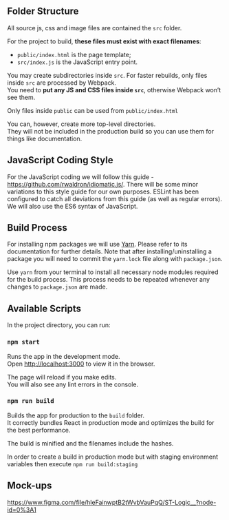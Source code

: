 
## Folder Structure
All source js, css and image files are contained the `src` folder.

For the project to build, **these files must exist with exact filenames**:

* `public/index.html` is the page template;
* `src/index.js` is the JavaScript entry point.

You may create subdirectories inside `src`. For faster rebuilds, only files inside `src` are processed by Webpack.<br>
You need to **put any JS and CSS files inside `src`**, otherwise Webpack won’t see them.

Only files inside `public` can be used from `public/index.html`

You can, however, create more top-level directories.<br>
They will not be included in the production build so you can use them for things like documentation.

## JavaScript Coding Style
For the JavaScript coding we will follow this guide - https://github.com/rwaldron/idiomatic.js/. There will be some minor variations to this style guide for our own purposes. ESLint has been configured to catch all deviations from this guide (as well as regular errors). We will also use the ES6 syntax of JavaScript.

## Build Process
For installing npm packages we will use [Yarn](https://yarnpkg.com/). Please refer to its documentation for further details. Note that after installing/uninstalling a package you will need to commit the `yarn.lock` file along with `package.json`.

Use `yarn` from your terminal to install all necessary node modules required for the build process. This process needs to be repeated whenever any changes to `package.json` are made.

## Available Scripts

In the project directory, you can run:

### `npm start`

Runs the app in the development mode.<br>
Open [http://localhost:3000](http://localhost:3000) to view it in the browser.

The page will reload if you make edits.<br>
You will also see any lint errors in the console.

### `npm run build`

Builds the app for production to the `build` folder.<br>
It correctly bundles React in production mode and optimizes the build for the best performance.

The build is minified and the filenames include the hashes.

In order to create a build in production mode but with staging environment variables then execute `npm run build:staging`

## Mock-ups

https://www.figma.com/file/hleFainwptB2tWvbVauPqQ/ST-Logic__?node-id=0%3A1
